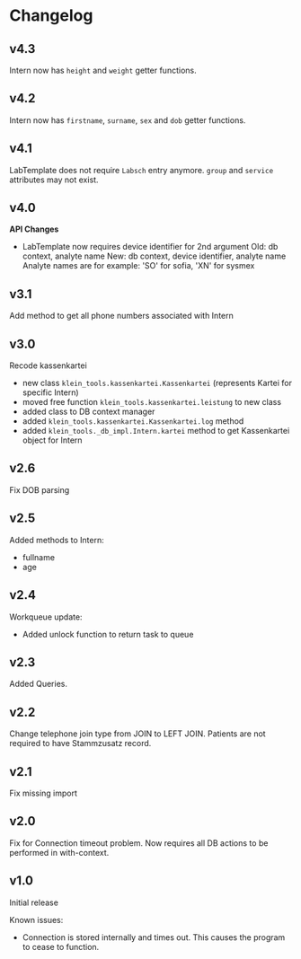 
# Changelog

## v4.3

Intern now has `height` and `weight` getter functions.

## v4.2

Intern now has `firstname`, `surname`, `sex` and `dob` getter functions.

## v4.1

LabTemplate does not require `Labsch` entry anymore.
`group` and `service` attributes may not exist.

## v4.0

**API Changes**
* LabTemplate now requires device identifier for 2nd argument
  Old: db context, analyte name
  New: db context, device identifier, analyte name
  Analyte names are for example: 'SO' for sofia, 'XN' for sysmex

## v3.1

Add method to get all phone numbers associated with Intern

## v3.0

Recode kassenkartei

* new class `klein_tools.kassenkartei.Kassenkartei` (represents Kartei for specific Intern)
* moved free function `klein_tools.kassenkartei.leistung` to new class
* added class to DB context manager
* added `klein_tools.kassenkartei.Kassenkartei.log` method
* added `klein_tools._db_impl.Intern.kartei` method to get Kassenkartei object for Intern

## v2.6

Fix DOB parsing

## v2.5

Added methods to Intern:
* fullname
* age

## v2.4

Workqueue update:
* Added unlock function to return task to queue

## v2.3

Added Queries.

## v2.2

Change telephone join type from JOIN to LEFT JOIN.
Patients are not required to have Stammzusatz record.

## v2.1

Fix missing import

## v2.0

Fix for Connection timeout problem.
Now requires all DB actions to be performed in with-context.

## v1.0

Initial release

Known issues:

* Connection is stored internally and times out.
  This causes the program to cease to function.
